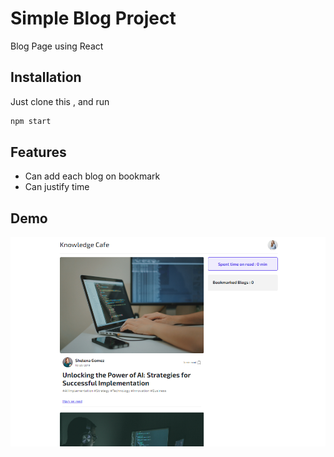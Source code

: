# Simple Blog Project

Blog Page using React

## Installation

Just clone this , and run 

```bash
npm start
```


## Features

- Can add each blog on bookmark
- Can justify time
 

## Demo

![](examples/blog.png)

 